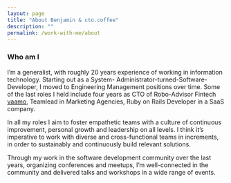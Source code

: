 ```yaml
---
layout: page
title: "About Benjamin & cto.coffee"
description: ""
permalink: /work-with-me/about
---
```


### Who am I

I’m a generalist, with roughly 20 years experience of working in information technology. Starting out as a System-
Administrator-turned-Software-Developer, I moved to Engineering Management positions over time. Some of the last roles I
held include four years as CTO of Robo-Advisor Fintech [vaamo](https://www.vaamo.de), Teamlead in Marketing Agencies, Ruby on
Rails Developer in a SaaS company.

In all my roles I aim to foster empathetic teams with a culture of continuous improvement, personal growth and
leadership on all levels. I think it’s imperative to work with diverse and cross-functional teams in increments, in
order to sustainably and continuously build relevant solutions.

Through my work in the software development community over the last years, organizing conferences and meetups, I’m
well-connected in the community and delivered talks and workshops in a wide range of events.
